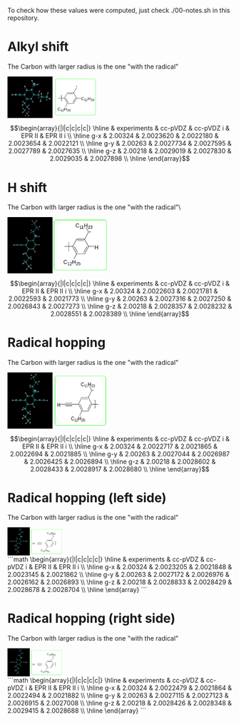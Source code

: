 To check how these values were computed, just check ./00-notes.sh in this
repository.

# Alkyl shift
The Carbon with larger radius is the one "with the radical"
<div style="display: flex;">
  <img src="/AlkylShift/Alkylshift.png" alt="Image 1" width="20%">
  <img src="/AlkylShift/Alkyl.png" alt="Image 2" width="20%">
</div>

```math
\begin{array}{|l|c|c|c|c|}
\hline
       & experiments &   cc-pVDZ   &  cc-pVDZ i &   EPR II  &  EPR II i \\ \hline
g-x    &   2.00324   &  2.0023620  &  2.0022180 & 2.0023654 & 2.0022121 \\ \hline
g-y    &   2.00263   &  2.0027734  &  2.0027595 & 2.0027789 & 2.0027635 \\ \hline
g-z    &   2.00218   &  2.0029019  &  2.0027830 & 2.0029035 & 2.0027898 \\ \hline
\end{array}
```

# H shift
The Carbon with larger radius is the one "with the radical"\

<div style="display: flex;">
  <img src="/Hshift/Hshift.png" alt="Image 1" width="20%">
  <img src="/Hshift/H.png" alt="Image 2" width="25%">
</div>

```math
\begin{array}{|l|c|c|c|c|}
\hline
       & experiments &   cc-pVDZ   &  cc-pVDZ i &   EPR II  &  EPR II i \\ \hline
g-x    &   2.00324   &  2.0022603  &  2.0021781 & 2.0022593 & 2.0021773 \\ \hline
g-y    &   2.00263   &  2.0027316  &  2.0027250 & 2.0026843 & 2.0027273 \\ \hline
g-z    &   2.00218   &  2.0028357  &  2.0028232 & 2.0028551 & 2.0028389 \\ \hline
\end{array}
```
 
# Radical hopping
The Carbon with larger radius is the one "with the radical"

<div style="display: flex;">
  <img src="/Rhop/Rhop.png" alt="Image 1" width="20%">
  <img src="/Rhop/radical.png" alt="Image 2" width="25%">
</div>

```math
\begin{array}{|l|c|c|c|c|}
\hline
       & experiments &   cc-pVDZ   &  cc-pVDZ i &   EPR II  &  EPR II i \\ \hline
g-x    &   2.00324   &  2.0022717  & 2.0021865  & 2.0022694 & 2.0021885 \\ \hline
g-y    &   2.00263   &  2.0027044  & 2.0026987  & 2.0026425 & 2.0026894 \\ \hline
g-z    &   2.00218   &  2.0028602  & 2.0028433  & 2.0028917 & 2.0028680 \\ \hline
\end{array}
```

# Radical hopping (left side)
The Carbon with larger radius is the one "with the radical"
<div style="display: flex;">
  <img src="/Rhop/Rhop.png" alt="Image 1" width="10%">
  <img src="/Rhop/radical.png" alt="Image 2" width="15%">
</div>
```math
\begin{array}{|l|c|c|c|c|}
\hline
       & experiments &   cc-pVDZ   &  cc-pVDZ i &   EPR II  &  EPR II i \\ \hline
g-x    &   2.00324   &  2.0023205  & 2.0021848  & 2.0023145 & 2.0021862 \\ \hline
g-y    &   2.00263   &  2.0027172  & 2.0026976  & 2.0026162 & 2.0026893 \\ \hline
g-z    &   2.00218   &  2.0028833  & 2.0028429  & 2.0028678 & 2.0028704 \\ \hline
\end{array}
```

# Radical hopping (right side)
The Carbon with larger radius is the one "with the radical"
<div style="display: flex;">
  <img src="/Rhop/Rhop.png" alt="Image 1" width="10%">
  <img src="/Rhop/radical.png" alt="Image 2" width="15%">
</div>
```math
\begin{array}{|l|c|c|c|c|}
\hline
       & experiments &   cc-pVDZ   &  cc-pVDZ i &   EPR II  &  EPR II i \\ \hline
g-x    &   2.00324   &  2.0022479  & 2.0021864  & 2.0022494 & 2.0021882 \\ \hline
g-y    &   2.00263   &  2.0027115  & 2.0027123  & 2.0026915 & 2.0027008 \\ \hline
g-z    &   2.00218   &  2.0028426  & 2.0028348  & 2.0029415 & 2.0028688 \\ \hline
\end{array}
```












    
    




